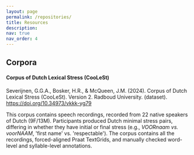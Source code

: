 ```yaml
---
layout: page
permalink: /repositories/
title: Resources
description:
nav: true
nav_order: 4
---
```


## Corpora
#### Corpus of Dutch Lexical Stress (CooLeSt)
Severijnen, G.G.A., Bosker, H.R., & McQueen, J.M. (2024). Corpus of Dutch Lexical Stress (CooLeSt). Version 2. Radboud University. (dataset). https://doi.org/10.34973/vkkk-yg79

This corpus contains speech recordings, recorded from 22 native speakers of Dutch (9F/13M). Participants produced Dutch minimal stress pairs, differing in whether they have initial or final stress (e.g., *VOORnaam vs. voorNAAM*, 'first name' vs. 'respectable'). The corpus contains all the recordings, forced-aligned Praat TextGrids, and manually checked word-level and syllable-level annotations. 







